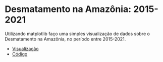 # Desmatamento na Amazônia: 2015-2021

Utilizando matplotlib faço uma simples visualização de dados sobre o Desmatamento na Amazônia, no período entre 2015-2021.

- [Visualização](visualização.svg)
- [Código](codigo.py)
